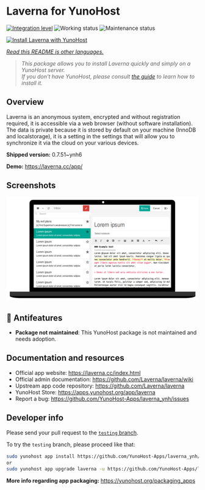 <!--
N.B.: This README was automatically generated by <https://github.com/YunoHost/apps/tree/master/tools/readme_generator>
It shall NOT be edited by hand.
-->

# Laverna for YunoHost

[![Integration level](https://dash.yunohost.org/integration/laverna.svg)](https://dash.yunohost.org/appci/app/laverna) ![Working status](https://ci-apps.yunohost.org/ci/badges/laverna.status.svg) ![Maintenance status](https://ci-apps.yunohost.org/ci/badges/laverna.maintain.svg)

[![Install Laverna with YunoHost](https://install-app.yunohost.org/install-with-yunohost.svg)](https://install-app.yunohost.org/?app=laverna)

*[Read this README is other languages.](./ALL_README.md)*

> *This package allows you to install Laverna quickly and simply on a YunoHost server.*  
> *If you don't have YunoHost, please consult [the guide](https://yunohost.org/install) to learn how to install it.*

## Overview

Laverna is an anonymous system, encrypted and without registration required, it is accessible via a web browser (without software installation).
The data is private because it is stored by default on your machine (InnoDB and localstorage), it is a setting in the settings that will allow you to synchronize it via the cloud on your various devices.


**Shipped version:** 0.7.51~ynh6

**Demo:** <https://laverna.cc/app/>

## Screenshots

![Screenshot of Laverna](./doc/screenshots/laverna.png)

## :red_circle: Antifeatures

- **Package not maintained**: This YunoHost package is not maintained and needs adoption.

## Documentation and resources

- Official app website: <https://laverna.cc/index.html>
- Official admin documentation: <https://github.com/Laverna/laverna/wiki>
- Upstream app code repository: <https://github.com/Laverna/laverna>
- YunoHost Store: <https://apps.yunohost.org/app/laverna>
- Report a bug: <https://github.com/YunoHost-Apps/laverna_ynh/issues>

## Developer info

Please send your pull request to the [`testing` branch](https://github.com/YunoHost-Apps/laverna_ynh/tree/testing).

To try the `testing` branch, please proceed like that:

```bash
sudo yunohost app install https://github.com/YunoHost-Apps/laverna_ynh/tree/testing --debug
or
sudo yunohost app upgrade laverna -u https://github.com/YunoHost-Apps/laverna_ynh/tree/testing --debug
```

**More info regarding app packaging:** <https://yunohost.org/packaging_apps>
